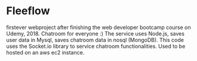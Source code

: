 # Fleeflow
firstever webproject after finishing the web developer bootcamp course on Udemy, 2018.
Chatroom for everyone :)
The service uses Node.js, saves user data in Mysql, saves chatroom data in nosql (MongoDB).
This code uses the Socket.io library to service chatroom functionalities.
Used to be hosted on an aws ec2 instance.
